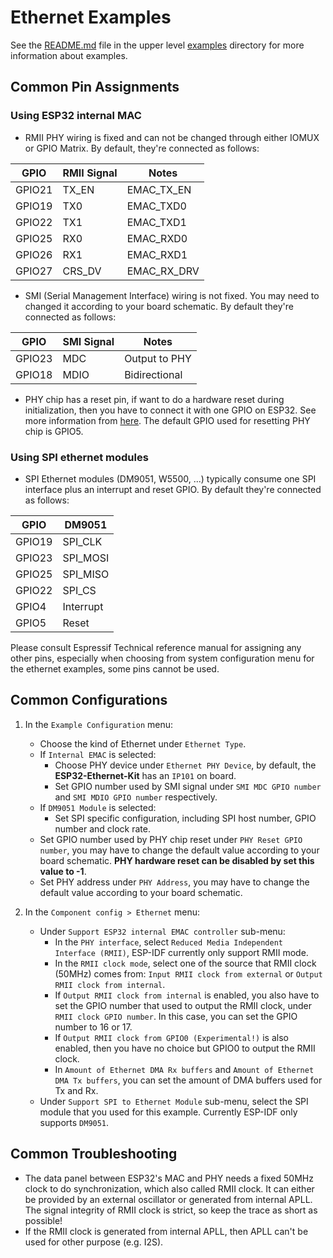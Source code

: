 # Ethernet Examples

See the [README.md](../README.md) file in the upper level [examples](../) directory for more information about examples.

## Common Pin Assignments

### Using ESP32 internal MAC

* RMII PHY wiring is fixed and can not be changed through either IOMUX or GPIO Matrix. By default, they're connected as follows:

| GPIO   | RMII Signal | Notes        |
| ------ | ----------- | ------------ |
| GPIO21 | TX_EN       | EMAC_TX_EN   |
| GPIO19 | TX0         | EMAC_TXD0    |
| GPIO22 | TX1         | EMAC_TXD1    |
| GPIO25 | RX0         | EMAC_RXD0    |
| GPIO26 | RX1         | EMAC_RXD1    |
| GPIO27 | CRS_DV      | EMAC_RX_DRV  |

* SMI (Serial Management Interface) wiring is not fixed. You may need to changed it according to your board schematic. By default they're connected as follows:

| GPIO   | SMI Signal  | Notes         |
| ------ | ----------- | ------------- |
| GPIO23 | MDC         | Output to PHY |
| GPIO18 | MDIO        | Bidirectional |

* PHY chip has a reset pin, if want to do a hardware reset during initialization, then you have to connect it with one GPIO on ESP32. See more information from [here](#configure-the-project). The default GPIO used for resetting PHY chip is GPIO5.

### Using SPI ethernet modules

* SPI Ethernet modules (DM9051, W5500, ...) typically consume one SPI interface plus an interrupt and reset GPIO. By default they're connected as follows:

| GPIO   | DM9051      |
| ------ | ----------- |
| GPIO19 | SPI_CLK     |
| GPIO23 | SPI_MOSI    |
| GPIO25 | SPI_MISO    |
| GPIO22 | SPI_CS      |
| GPIO4  | Interrupt   |
| GPIO5  | Reset       |

Please consult Espressif Technical reference manual for assigning any other pins, especially when choosing from system configuration menu for the ethernet examples,
some pins cannot be used.

## Common Configurations

1. In the `Example Configuration` menu:
    * Choose the kind of Ethernet under `Ethernet Type`.
    * If `Internal EMAC` is selected:
        * Choose PHY device under `Ethernet PHY Device`, by default, the **ESP32-Ethernet-Kit** has an `IP101` on board.
        * Set GPIO number used by SMI signal under `SMI MDC GPIO number` and `SMI MDIO GPIO number` respectively.
    * If `DM9051 Module` is selected:
        * Set SPI specific configuration, including SPI host number, GPIO number and clock rate.
    * Set GPIO number used by PHY chip reset under `PHY Reset GPIO number`, you may have to change the default value according to your board schematic. **PHY hardware reset can be disabled by set this value to -1**.
    * Set PHY address under `PHY Address`, you may have to change the default value according to your board schematic.

2. In the `Component config > Ethernet` menu:
    * Under `Support ESP32 internal EMAC controller` sub-menu:
        * In the `PHY interface`, select `Reduced Media Independent Interface (RMII)`, ESP-IDF currently only support RMII mode.
        * In the `RMII clock mode`, select one of the source that RMII clock (50MHz) comes from: `Input RMII clock from external` or `Output RMII clock from internal`.
        * If `Output RMII clock from internal` is enabled, you also have to set the GPIO number that used to output the RMII clock, under `RMII clock GPIO number`. In this case, you can set the GPIO number to 16 or 17.
        * If `Output RMII clock from GPIO0 (Experimental!)` is also enabled, then you have no choice but GPIO0 to output the RMII clock.
        * In `Amount of Ethernet DMA Rx buffers` and `Amount of Ethernet DMA Tx buffers`, you can set the amount of DMA buffers used for Tx and Rx.
    * Under `Support SPI to Ethernet Module` sub-menu, select the SPI module that you used for this example. Currently ESP-IDF only supports `DM9051`.

## Common Troubleshooting

* The data panel between ESP32's MAC and PHY needs a fixed 50MHz clock to do synchronization, which also called RMII clock. It can either be provided by an external oscillator or generated from internal APLL. The signal integrity of RMII clock is strict, so keep the trace as short as possible!
* If the RMII clock is generated from internal APLL, then APLL can't be used for other purpose (e.g. I2S).
